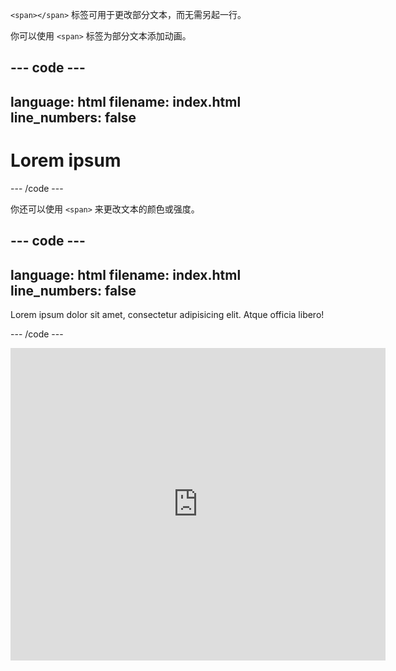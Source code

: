 `<span></span>` 标签可用于更改部分文本，而无需另起一行。

你可以使用 `<span>` 标签为部分文本添加动画。

## --- code ---

language: html
filename: index.html
line_numbers: false
--------------------------------------------------------

<h1><span class="movemeleft">L</span>orem ipsum</h1>
--- /code ---

你还可以使用 `<span>` 来更改文本的颜色或强度。

## --- code ---

language: html
filename: index.html
line_numbers: false
--------------------------------------------------------

  <p>Lorem ipsum dolor sit amet, consectetur adipisicing elit. <span class="tertiary scaleme">Atque</span> officia libero! </p>

\--- /code ---

<iframe src="https://editor.raspberrypi.org/en/embed/viewer/web-animate-span" width="600" height="500" frameborder="0" marginwidth="0" marginheight="0" allowfullscreen> </iframe>

